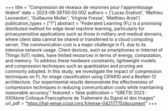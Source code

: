 +++
title = "Compression de réseaux de neurones pour l'apprentissage fédéré"
date = 2023-08-28T00:00:00Z
authors = ['Lucas Grativol', 'Mathieu Leonardon', 'Guillaume Muller', 'Virginie Fresse', 'Matthieu Arzel']
publication_types = ["1"]
abstract = "Federated Learning (FL) is a promising distributed method for edge-level machine learning, particularly for privacysensitive applications such as those in military and medical domains, where client data cannot be shared or transferred to a cloud computing server. The communication cost is a major challenge in FL due to its intensive network usage. Client devices, such as smartphones or Internet of Things (IoT) nodes, have limited resources in terms of energy, computation, and memory. To address these hardware constraints, lightweight models and compression techniques such as quantization and pruning are commonly adopted. In this study, we investigate the impact of compression techniques on FL for image classification using CIFAR10 and a ResNet-12 architecture. Our experimental results demonstrate the effectiveness of compression techniques in reducing communication costs while maintaining reasonable accuracy."
featured = false
publication = "GRETSI 2023 : XXIXème Colloque Francophone de Traitement du Signal et des Images"
url_pdf = "https://hal-emse.ccsd.cnrs.fr/emse-04217775/document"
+++
